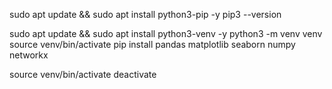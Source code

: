 sudo apt update && sudo apt install python3-pip -y
pip3 --version

sudo apt update && sudo apt install python3-venv -y
python3 -m venv venv
source venv/bin/activate
pip install pandas matplotlib seaborn numpy networkx


source venv/bin/activate
deactivate